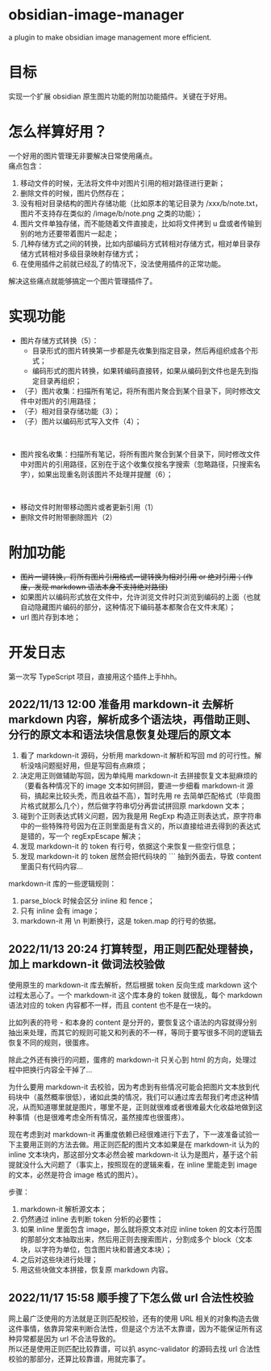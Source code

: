# obsidian-image-manager
a plugin to make obsidian image management more efficient.
# 目标
实现一个扩展 obsidian 原生图片功能的附加功能插件。关键在于好用。
# 怎么样算好用？
一个好用的图片管理无非要解决日常使用痛点。  
痛点包含：  
1. 移动文件的时候，无法将文件中对图片引用的相对路径进行更新；  
2. 删除文件的时候，图片仍然存在；  
3. 没有相对目录结构的图片存储功能（比如原本的笔记目录为 /xxx/b/note.txt，图片不支持存在类似的 /image/b/note.png 之类的功能）；  
4. 图片文件单独存储，而不能随着文件直接走，比如将文件拷到 u 盘或者传输到别的地方还要带着图片一起走；  
5. 几种存储方式之间的转换，比如内部编码方式转相对存储方式，相对单目录存储方式转相对多级目录映射存储方式；  
6. 在使用插件之前就已经乱了的情况下，没法使用插件的正常功能。

解决这些痛点就能够搞定一个图片管理插件了。

# 实现功能
- 图片存储方式转换（5）：
  - 目录形式的图片转换第一步都是先收集到指定目录，然后再组织成各个形式；
  - 编码形式的图片转换，如果转编码直接转，如果从编码到文件也是先到指定目录再组织；
- （子）图片收集：扫描所有笔记，将所有图片聚合到某个目录下，同时修改文件中对图片的引用路径；
- （子）相对目录存储功能（3）；
- （子）图片以编码形式写入文件（4）；  
<br>

- 图片按名收集：扫描所有笔记，将所有图片聚合到某个目录下，同时修改文件中对图片的引用路径，区别在于这个收集仅按名字搜索（忽略路径，只搜索名字），如果出现重名则该图片不处理并提醒（6）；  
<br>

- 移动文件时附带移动图片或者更新引用（1）  
- 删除文件时附带删除图片（2）  

# 附加功能
- ~~图片一键转换，将所有图片引用格式一键转换为相对引用 or 绝对引用；(作废，发现 markdown 语法本身不支持绝对路径)~~
- 如果图片以编码形式放在文件中，允许浏览文件时只浏览到编码的上面（也就自动隐藏图片编码的部分，这种情况下编码基本都聚合在文件末尾）；  
- url 图片存到本地；  
 






# 开发日志

第一次写 TypeScript 项目，直接用这个插件上手hhh。

## 2022/11/13 12:00 准备用 markdown-it 去解析 markdown 内容，解析成多个语法块，再借助正则、分行的原文本和语法块信息恢复处理后的原文本

1. 看了 markdown-it 源码，分析用 markdown-it 解析和写回 md 的可行性。解析没啥问题挺好用，但是写回有点麻烦；
2. 决定用正则做辅助写回，因为单纯用 markdown-it 去拼接恢复文本挺麻烦的（要看各种情况下的 image 文本如何拼回，要进一步细看 markdown-it 源码，搞起来比较头秃，而且收益不高），暂时先用 re 去简单匹配格式（毕竟图片格式就那么几个），然后做字符串切分再尝试拼回原 markdown 文本；
3. 碰到个正则表达式转义问题，因为我是用 RegExp 构造正则表达式，原字符串中的一些特殊符号因为在正则里面是有含义的，所以直接给进去得到的表达式是错的，写一个 regExpEscape 解决；
4. 发现 markdown-it 的 token 有行号，依据这个来恢复一些空行信息；
5. 发现 markdown-it 的 token 居然会把代码块的 ``` 抽到外面去，导致 content 里面只有代码内容...

markdown-it 库的一些逻辑规则：

1. parse_block 时候会区分 inline 和 fence；
2. 只有 inline 会有 image；
3. markdown-it 用 \n 判断换行，这是 token.map 的行号的依据。


## 2022/11/13 20:24 打算转型，用正则匹配处理替换，加上 markdown-it 做词法校验做

使用原生的 markdown-it 库去解析，然后根据 token 反向生成 markdown 这个过程太恶心了。一个 markdown-it 这个库本身的 token 就很乱，每个 markdown 语法对应的 token 内容都不一样，而且 content 也不是在一块的。

比如列表的符号 - 和本身的 content 是分开的，要恢复这个语法的内容就得分别抽出来处理，而其它的规则可能又和列表的不一样，等同于要写很多不同的逻辑去恢复不同的规则，很蛋疼。

除此之外还有换行的问题，蛋疼的 markdown-it 只关心到 html 的方向，处理过程中把换行内容全干掉了...

为什么要用 markdown-it 去校验，因为考虑到有些情况可能会把图片文本放到代码块中（虽然概率很低），诸如此类的情况，我们可以通过库去帮我们考虑这种情况，从而知道哪里就是图片，哪里不是，正则就很难或者很难最大化收益地做到这种事情（也是很难考虑全所有情况，虽然接库也很蛋疼）。

现在考虑到对 markdown-it 再重度依赖已经很难进行下去了，下一波准备试验一下主要用正则的方法去做。用正则匹配的图片文本如果是在 markdown-it 认为的 inline 文本块内，那这部分文本必然会被 markdown-it 认为是图片，基于这个前提就没什么大问题了（事实上，按照现在的逻辑来看，在 inline 里能走到 image 的文本，必然是符合 image 格式的图片）。

步骤：
1. markdown-it 解析源文本；
2. 仍然通过 inline 去判断 token 分析的必要性；
3. 如果 inline 里面包含 image，那么就将原文本对应 inline token 的文本行范围的那部分文本抽取出来，然后用正则去搜索图片，分割成多个 block（文本块，以字符为单位，包含图片块和普通文本块）；
4. 之后对这些块进行处理；
5. 用这些块做文本拼接，恢复原 markdown 内容。

## 2022/11/17 15:58 顺手搜了下怎么做 url 合法性校验
网上最广泛使用的方法就是正则匹配校验，还有的使用 URL 相关的对象构造去做这件事情，依靠异常来判断合法性，但是这个方法不太靠谱，因为不能保证所有这种异常都是因为 url 不合法导致的。  
所以还是使用正则匹配比较靠谱，可以扒 async-validator 的源码去找 url 合法性校验的那部分，还算比较靠谱，用就完事了。
